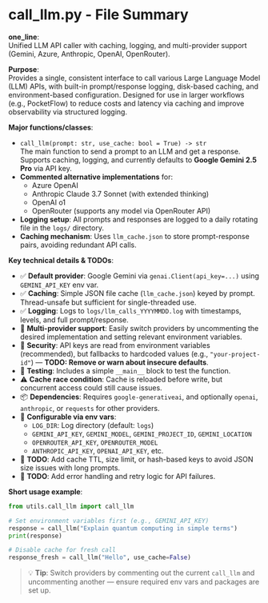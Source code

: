 # call_llm.py - File Summary

**one_line**:  
Unified LLM API caller with caching, logging, and multi-provider support (Gemini, Azure, Anthropic, OpenAI, OpenRouter).

**Purpose**:  
Provides a single, consistent interface to call various Large Language Model (LLM) APIs, with built-in prompt/response logging, disk-based caching, and environment-based configuration. Designed for use in larger workflows (e.g., PocketFlow) to reduce costs and latency via caching and improve observability via structured logging.

**Major functions/classes**:
- `call_llm(prompt: str, use_cache: bool = True) -> str`  
  The main function to send a prompt to an LLM and get a response. Supports caching, logging, and currently defaults to **Google Gemini 2.5 Pro** via API key.
- **Commented alternative implementations** for:
  - Azure OpenAI
  - Anthropic Claude 3.7 Sonnet (with extended thinking)
  - OpenAI o1
  - OpenRouter (supports any model via OpenRouter API)
- **Logging setup**: All prompts and responses are logged to a daily rotating file in the `logs/` directory.
- **Caching mechanism**: Uses `llm_cache.json` to store prompt-response pairs, avoiding redundant API calls.

**Key technical details & TODOs**:
- ✅ **Default provider**: Google Gemini via `genai.Client(api_key=...)` using `GEMINI_API_KEY` env var.
- ✅ **Caching**: Simple JSON file cache (`llm_cache.json`) keyed by prompt. Thread-unsafe but sufficient for single-threaded use.
- ✅ **Logging**: Logs to `logs/llm_calls_YYYYMMDD.log` with timestamps, levels, and full prompt/response.
- 🔁 **Multi-provider support**: Easily switch providers by uncommenting the desired implementation and setting relevant environment variables.
- 🛑 **Security**: API keys are read from environment variables (recommended), but fallbacks to hardcoded values (e.g., `"your-project-id"`) — **TODO: Remove or warn about insecure defaults**.
- 🧪 **Testing**: Includes a simple `__main__` block to test the function.
- ⚠️ **Cache race condition**: Cache is reloaded before write, but concurrent access could still cause issues.
- 📦 **Dependencies**: Requires `google-generativeai`, and optionally `openai`, `anthropic`, or `requests` for other providers.
- 🔧 **Configurable via env vars**:
  - `LOG_DIR`: Log directory (default: `logs`)
  - `GEMINI_API_KEY`, `GEMINI_MODEL`, `GEMINI_PROJECT_ID`, `GEMINI_LOCATION`
  - `OPENROUTER_API_KEY`, `OPENROUTER_MODEL`
  - `ANTHROPIC_API_KEY`, `OPENAI_API_KEY`, etc.
- 🧹 **TODO**: Add cache TTL, size limit, or hash-based keys to avoid JSON size issues with long prompts.
- 🧹 **TODO**: Add error handling and retry logic for API failures.

**Short usage example**:
```python
from utils.call_llm import call_llm

# Set environment variables first (e.g., GEMINI_API_KEY)
response = call_llm("Explain quantum computing in simple terms")
print(response)

# Disable cache for fresh call
response_fresh = call_llm("Hello", use_cache=False)
```

> 💡 **Tip**: Switch providers by commenting out the current `call_llm` and uncommenting another — ensure required env vars and packages are set up.